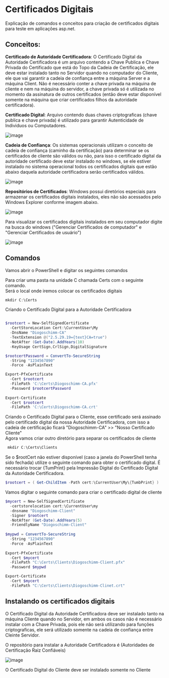 # Certificados Digitais

Explicação de comandos e conceitos para criação de certificados digitais para teste em aplicações asp.net.

## Conceitos:

**Certificado de Autoridade Certificadora**:
O Certificado Digital da Autoridade Certificadora é um arquivo contendo a Chave Publica e Chave Privada do Certificado que está do Topo da Cadeia de Certificação, ele deve estar instalado tanto no Servidor quando no computador do Cliente, ele que vai garantir a cadeia de confiança entre a máquina Server e a máquina Client.
Não é necessário conter a chave privada na máquina de cliente e nem na máquina do servidor, a chave privada só é utilizada no momento da assinatura de outros certificados (então deve estar disponível somente na máquina que criar certificados filhos da autoridade certificadora).

**Certificado Digital**:
Arquivo contendo duas chaves criptograficas (chave publica e chave privada) é utilizado para garantir Autenticidade de Individuos ou Computadores.

![image](https://user-images.githubusercontent.com/30643035/85464343-84152200-b575-11ea-9470-8a282487f3d7.png)

**Cadeia de Confiança**:
Os sistemas operacionais utilizam o conceito de cadeia de confiança (caminho da certificação) para determinar se os certificados de cliente são válidos ou não, para isso o certificado digital da autoridade certificado deve estar instalado no windows, se ele estiver instalado no sistema operacional todos os certificados digitais que estão abaixo daquela autoridade certificadora serão certificados válidos.

![image](https://user-images.githubusercontent.com/30643035/85464708-f38b1180-b575-11ea-91a0-f31ca2f46b52.png)

**Repositórios de Certificados**:
Windows possui diretórios especiais para armazenar os certificados digitais instalados, eles não são acessados pelo Windows Explorer conforme imagem abaixo.

![image](https://user-images.githubusercontent.com/30643035/85464199-5af49180-b575-11ea-9b4e-6c8b797d319d.png)

Para visualizar os certificados digitais instalados em seu computador digite na busca do windows ("Gerenciar Certificados de computador" e "Gerenciar Certificados de usuário")

![image](https://user-images.githubusercontent.com/30643035/85465407-c2f7a780-b576-11ea-8872-a366f2978784.png)


## Comandos

Vamos abrir o PowerShell e digitar os seguintes comandos 

Para criar uma pasta na unidade C chamada Certs com o seguinte comando.  
Será o local onde iremos colocar os certificados digitais

```powershell
mkdir C:\Certs
```

Criando o Certificado Digital para a Autoridade Certificadora

```powershell

$rootcert = New-SelfSignedCertificate 
  -CertStoreLocation Cert:\CurrentUser\My 
  -DnsName "Diogoschimm-CA" 
  -TextExtension @("2.5.29.19={text}CA=true") 
  -NotAfter (Get-Date).AddYears(10) 
  -KeyUsage CertSign,CrlSign,DigitalSignature

$rootcertPassword = ConvertTo-SecureString 
  -String "1234567890" 
  -Force -AsPlainText

Export-PfxCertificate 
  -Cert $rootcert 
  -FilePath 'C:\Certs\Diogoschimm-CA.pfx' 
  -Password $rootcertPassword
  
Export-Certificate 
  -Cert $rootcert 
  -FilePath 'C:\Certs\Diogoschimm-CA.crt'

```

Criando o Certificado Digital para o Cliente, esse certificado será assinado pelo certificado digital da nossa Autoridade Certificadora, com isso a cadeia de certificação ficará "Diogoschimm-CA" >> "Nosso Certificado Cliente"  
Agora vamos criar outro diretório para separar os certificados de cliente  

```powershell
 mkdir C:\Certs\Clients
```

Se o $rootCert não estiver disponível (caso a janela do PowerShell tenha sido fechada) utilize o seguinte comando para obter o certificado digital.
É necessário trocar {TumPrint} pela Impressão Digital do Certificado Digital da Autoridade Certificadora.

```powershell
$rootcert = ( Get-ChildItem -Path cert:\CurrentUser\My\{TumbPrint} )
```

Vamos digitar o seguinte comando para criar o certificado digital de cliente

```powershell
$mycert = New-SelfSignedCertificate 
  -certstorelocation cert:\CurrentUser\my 
  -dnsname "Diogoschimm-Client" 
  -Signer $rootcert 
  -NotAfter (Get-Date).AddYears(5) 
  -FriendlyName "Diogoschimm-Client"
  
$mypwd = ConvertTo-SecureString 
  -String "1234567890" 
  -Force -AsPlainText
  
Export-PfxCertificate 
  -Cert $mycert 
  -FilePath "C:\Certs\Clients\Diogoschimm-Client.pfx" 
  -Password $mypwd

Export-Certificate 
  -Cert $mycert 
  -FilePath "C:\Certs\Clients\Diogoschimm-Clinet.crt"
```

## Instalando os certificados digitais 

O Certificado Digital da Autoridade Certificadora deve ser instalado tanto na máquina Cliente quando no Servidor, em ambos os casos não é necessário instalar com a Chave Privada, pois ele não será utilizando para funções criptograficas, ele será utilizado somente na cadeia de confiança entre Cleinte Servidor.

O repositório para instalar a Autoridade Certificadora é (Autoridades de Certificação Raiz Confiáveis)

![image](https://user-images.githubusercontent.com/30643035/85466106-8f694d00-b577-11ea-91cd-44f0ec300783.png)


O Certificado Digital do Cliente deve ser instalado somente no Cliente




